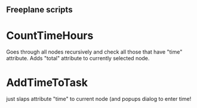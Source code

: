 ## Freeplane scripts

# CountTimeHours
Goes through all nodes recursively and check all those that have "time" attribute. Adds "total" attribute to currently selected node.

# AddTimeToTask
just slaps attribute "time" to current node (and popups dialog to enter time!
 
